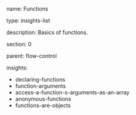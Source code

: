 name: Functions

type: insights-list

description: Basics of functions.

section: 0

parent: flow-control

insights:
  - declaring-functions
  - function-arguments
  - access-a-function-s-arguments-as-an-array
  - anonymous-functions
  - functions-are-objects
